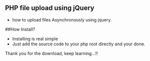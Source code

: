 ## PHP file upload using jQuery
- how to upload files Asynchronously using jquery.

##How Install? 
- Installing is real simple 
- Just add the source code to your php root directly and your done.

Thank you for the download, keep learning...!!
